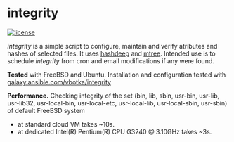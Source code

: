 integrity
=========
[![license](https://img.shields.io/badge/license-BSD-red.svg)](https://www.freebsd.org/doc/en/articles/bsdl-gpl/article.html)

*integrity* is a simple script to configure, maintain and verify atributes and hashes of selected files. It uses [hashdeep](http://md5deep.sourceforge.net/) and [mtree](https://www.freebsd.org/cgi/man.cgi?mtree(8)). Intended use is to schedule *integrity* from cron and email modifications if any were found.

**Tested** with FreeBSD and Ubuntu. Installation and configuration tested with [galaxy.ansible.com/vbotka/integrity](https://galaxy.ansible.com/vbotka/integrity/)

**Performance.** Checking integrity of the set (bin, lib, sbin, usr-bin, usr-lib, usr-lib32, usr-local-bin, usr-local-etc, usr-local-lib, usr-local-sbin, usr-sbin) of default FreeBSD system
- at standard cloud VM takes ~10s.
- at dedicated Intel(R) Pentium(R) CPU G3240 @ 3.10GHz takes ~3s.

